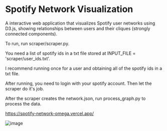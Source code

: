 # Spotify Network Visualization

A interactive web application that visualizes Spotify user networks using D3.js, showing relationships between users and their cliques (strongly connected components).

To run, run  scraper/scraper.py. 

You need a list of spotify ids in a txt file stored at INPUT_FILE = 'scraper/user_ids.txt'. 

I recommend running once for a user and obtaining all of the spotify ids in a txt file.

After running, you need to login with your spotify account. Then let the scraper do it's job.

After the scraper creates the network.json, run process_graph.py to process the data.

https://spotify-network-omega.vercel.app/ 

![image](https://github.com/user-attachments/assets/620f9eba-8141-47ff-ad67-59b4750067aa)
